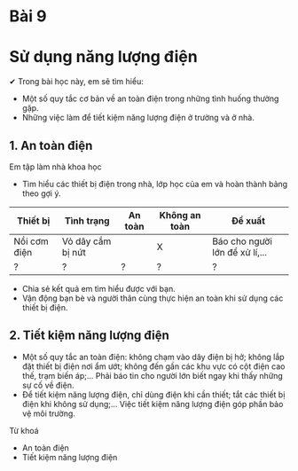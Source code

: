 # Bài 9
# Sử dụng năng lượng điện

✔ Trong bài học này, em sẽ tìm hiểu:
- Một số quy tắc cơ bản về an toàn điện trong những tình huống thường gặp.
- Những việc làm để tiết kiệm năng lượng điện ở trường và ở nhà.

## 1. An toàn điện

Em tập làm nhà khoa học
- Tìm hiểu các thiết bị điện trong nhà, lớp học của em và hoàn thành bảng theo gợi ý.

| Thiết bị | Tình trạng | An toàn | Không an toàn | Đề xuất |
|---|---|---|---|---|
| Nồi cơm điện | Vỏ dây cắm bị nứt | | X | Báo cho người lớn để xử lí,... |
| ? | ? | ? | ? | ? |

- Chia sẻ kết quả em tìm hiểu được với bạn.
- Vận động bạn bè và người thân cùng thực hiện an toàn khi sử dụng các thiết bị điện.
## 2. Tiết kiệm năng lượng điện

- Một số quy tắc an toàn điện: không chạm vào dây điện bị hở; không lắp đặt thiết bị điện nơi ẩm ướt; không đến gần các khu vực có cột điện cao thế, trạm biến áp;... Phải báo tin cho người lớn biết ngay khi thấy những sự cố về điện.
- Để tiết kiệm năng lượng điện, chỉ dùng điện khi cần thiết; tắt các thiết bị điện khi không sử dụng;... Việc tiết kiệm năng lượng điện góp phần bảo vệ môi trường.

Từ khoá
- An toàn điện
- Tiết kiệm năng lượng điện
